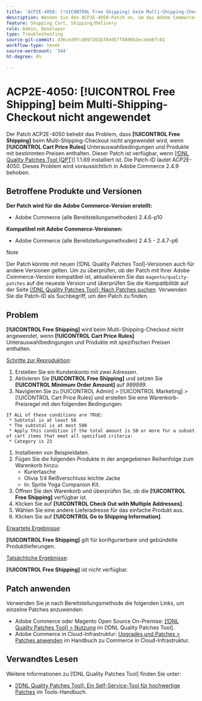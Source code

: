 ```yaml
---
title: 'ACP2E-4050: [!UICONTROL Free Shipping] beim Multi-Shipping-Checkout nicht angewendet'
description: Wenden Sie den ACP2E-4050-Patch an, um das Adobe Commerce-Problem zu beheben, bei dem [!UICONTROL Free Shipping] beim Checkout mit mehreren Adressen nicht angewendet wird, wenn [!UICONTROL Cart Price Rules] Unterauswahlbedingungen und Produkte mit bestimmten Preisen einschließen.
feature: Shopping Cart, Shipping/Delivery
role: Admin, Developer
type: Troubleshooting
source-git-commit: d36ce39fcd897261b784d57f8806b3eceb66fc01
workflow-type: tm+mt
source-wordcount: '344'
ht-degree: 0%

---
```



# ACP2E-4050: **[!UICONTROL Free Shipping]** beim Multi-Shipping-Checkout nicht angewendet

Der Patch ACP2E-4050 behebt das Problem, dass **[!UICONTROL Free Shipping]** beim Multi-Shipping-Checkout nicht angewendet wird, wenn **[!UICONTROL Cart Price Rules]** Unterauswahlbedingungen und Produkte mit bestimmten Preisen enthalten. Dieser Patch ist verfügbar, wenn [[!DNL Quality Patches Tool (QPT)]](/help/tools/quality-patches-tool/quality-patches-tool-to-self-serve-quality-patches.md) 1.1.69 installiert ist. Die Patch-ID lautet ACP2E-4050. Dieses Problem wird voraussichtlich in Adobe Commerce 2.4.9 behoben.

## Betroffene Produkte und Versionen

**Der Patch wird für die Adobe Commerce-Version erstellt:**

* Adobe Commerce (alle Bereitstellungsmethoden) 2.4.6-p10

**Kompatibel mit Adobe Commerce-Versionen:**

* Adobe Commerce (alle Bereitstellungsmethoden) 2.4.5 - 2.4.7-p6

>[!NOTE]
>
>Der Patch könnte mit neuen [!DNL Quality Patches Tool]-Versionen auch für andere Versionen gelten. Um zu überprüfen, ob der Patch mit Ihrer Adobe Commerce-Version kompatibel ist, aktualisieren Sie das `magento/quality-patches` auf die neueste Version und überprüfen Sie die Kompatibilität auf der Seite [[!DNL Quality Patches Tool]: Nach Patches suchen](https://experienceleague.adobe.com/tools/commerce-quality-patches/index.html?lang=de). Verwenden Sie die Patch-ID als Suchbegriff, um den Patch zu finden.

## Problem

**[!UICONTROL Free Shipping]** wird beim Multi-Shipping-Checkout nicht angewendet, wenn **[!UICONTROL Cart Price Rules]** Unterauswahlbedingungen und Produkte mit spezifischen Preisen enthalten.

<u>Schritte zur Reproduktion</u>:

1. Erstellen Sie ein Kundenkonto mit zwei Adressen.
1. Aktivieren Sie **[!UICONTROL Free Shipping]** und setzen Sie **[!UICONTROL Minimum Order Amount]** auf *999999*.
1. Navigieren Sie zu [!UICONTROL Admin] > [!UICONTROL Marketing] > [!UICONTROL Cart Price Rules] und erstellen Sie eine Warenkorb-Preisregel mit den folgenden Bedingungen:

```
If ALL of these conditions are TRUE:
 * Subtotal is at least 50
 * The subtotal is at most 500
 * Apply this condition if the total amount is 50 or more for a subset of cart items that meet all specified criteria:
 * Category is 23
```

1. Installieren von Beispieldaten.
1. Fügen Sie die folgenden Produkte in der angegebenen Reihenfolge zum Warenkorb hinzu:
   * Kuriertasche
   * Olivia 1/4 Reißverschluss leichte Jacke
   * In: Sprite Yoga Companion Kit.
1. Öffnen Sie den Warenkorb und überprüfen Sie, ob die **[!UICONTROL Free Shipping]** verfügbar ist.
1. Klicken Sie auf **[!UICONTROL Check Out with Multiple Addresses]**.
1. Wählen Sie eine andere Lieferadresse für das einfache Produkt aus.
1. Klicken Sie auf **[!UICONTROL Go to Shipping Information]**.

<u>Erwartete Ergebnisse</u>:

**[!UICONTROL Free Shipping]** gilt für konfigurierbare und gebündelte Produktlieferungen.

<u>Tatsächliche Ergebnisse</u>:

**[!UICONTROL Free Shipping]** ist nicht verfügbar.

## Patch anwenden

Verwenden Sie je nach Bereitstellungsmethode die folgenden Links, um einzelne Patches anzuwenden:

* Adobe Commerce oder Magento Open Source On-Premise: [[!DNL Quality Patches Tool] > Nutzung](/help/tools/quality-patches-tool/usage.md) im [!DNL Quality Patches Tool].
* Adobe Commerce in Cloud-Infrastruktur: [Upgrades und Patches > Patches anwenden](https://experienceleague.adobe.com/docs/commerce-cloud-service/user-guide/develop/upgrade/apply-patches.html?lang=de) im Handbuch zu Commerce in Cloud-Infrastruktur.

## Verwandtes Lesen

Weitere Informationen zu [!DNL Quality Patches Tool] finden Sie unter:

* [[!DNL Quality Patches Tool]: Ein Self-Service-Tool für hochwertige Patches](/help/tools/quality-patches-tool/quality-patches-tool-to-self-serve-quality-patches.md) im Tools-Handbuch.
